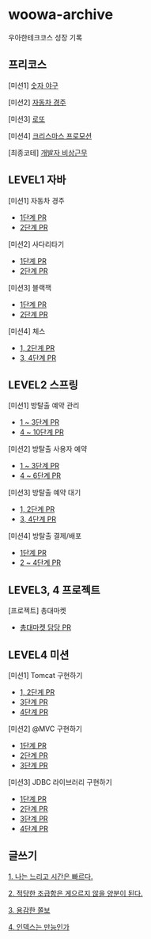 # woowa-archive
우아한테크코스 성장 기록

## 프리코스
[미션1] [숫자 야구](https://github.com/helenason/java-baseball-6/tree/helenason)

[미션2] [자동차 경주](https://github.com/helenason/java-racingcar-6/tree/helenason)

[미션3] [로또](https://github.com/helenason/java-lotto-6/tree/helenason)

[미션4] [크리스마스 프로모션](https://github.com/helenason/java-christmas-6-helenason)

[최종코테] [개발자 비상근무](https://github.com/helenason/java-oncall-6-helenason)

## LEVEL1 자바

[미션1] 자동차 경주
- [1단계 PR](https://github.com/woowacourse/java-racingcar/pull/653)
- [2단계 PR](https://github.com/woowacourse/java-racingcar/pull/791)

[미션2] 사다리타기
- [1단계 PR](https://github.com/woowacourse/java-ladder/pull/316)
- [2단계 PR](https://github.com/woowacourse/java-ladder/pull/408)

[미션3] 블랙잭
- [1단계 PR](https://github.com/woowacourse/java-blackjack/pull/657)
- [2단계 PR](https://github.com/woowacourse/java-blackjack/pull/715)

[미션4] 체스
- [1, 2단계 PR](https://github.com/woowacourse/java-chess/pull/700)
- [3, 4단계 PR](https://github.com/woowacourse/java-chess/pull/811)

## LEVEL2 스프링
[미션1] 방탈출 예약 관리
- [1 ~ 3단계 PR](https://github.com/woowacourse/spring-roomescape-admin/pull/49)
- [4 ~ 10단계 PR](https://github.com/woowacourse/spring-roomescape-admin/pull/96)

[미션2] 방탈출 사용자 예약
- [1 ~ 3단계 PR](https://github.com/woowacourse/spring-roomescape-member/pull/35)
- [4 ~ 6단계 PR](https://github.com/woowacourse/spring-roomescape-member/pull/113)

[미션3] 방탈출 예약 대기
- [1, 2단계 PR](https://github.com/woowacourse/spring-roomescape-waiting/pull/72)
- [3, 4단계 PR](https://github.com/woowacourse/spring-roomescape-waiting/pull/143)

[미션4] 방탈출 결제/배포
- [1단계 PR](https://github.com/woowacourse/spring-roomescape-payment/pull/34)
- [2 ~ 4단계 PR](https://github.com/woowacourse/spring-roomescape-payment/pull/123)

## LEVEL3, 4 프로젝트
[프로젝트] 총대마켓
- [총대마켓 담당 PR](https://github.com/woowacourse-teams/2024-chongdae-market](https://github.com/woowacourse-teams/2024-chongdae-market/pulls?q=is%3Apr+assignee%3Ahelenason))

## LEVEL4 미션
[미션1] Tomcat 구현하기
- [1, 2단계 PR](https://github.com/woowacourse/java-http/pull/579)
- [3단계 PR](https://github.com/woowacourse/java-http/pull/648)
- [4단계 PR](https://github.com/woowacourse/java-http/pull/755)

[미션2] @MVC 구현하기
- [1단계 PR](https://github.com/woowacourse/java-mvc/pull/694)
- [2단계 PR](https://github.com/woowacourse/java-mvc/pull/784)
- [3단계 PR](https://github.com/woowacourse/java-mvc/pull/865)

[미션3] JDBC 라이브러리 구현하기
- [1단계 PR](https://github.com/woowacourse/java-jdbc/pull/645)
- [2단계 PR](https://github.com/woowacourse/java-jdbc/pull/743)
- [3단계 PR](https://github.com/woowacourse/java-jdbc/pull/780)
- [4단계 PR](https://github.com/woowacourse/java-jdbc/pull/923)

## 글쓰기
[1. 나는 느리고 시간은 빠르다.](https://github.com/helenason/woowa-writing/blob/step4/LEVEL1.md)

[2. 적당한 조급함은 게으르지 않을 양분이 된다.](https://github.com/helenason/woowa-writing/blob/step4/LEVEL2.md)

[3. 용감한 쫄보](https://github.com/helenason/woowa-writing/blob/step4/LEVEL3.md)

[4. 인덱스는 만능인가](https://github.com/helenason/woowa-writing/blob/step4/LEVEL4.md)
